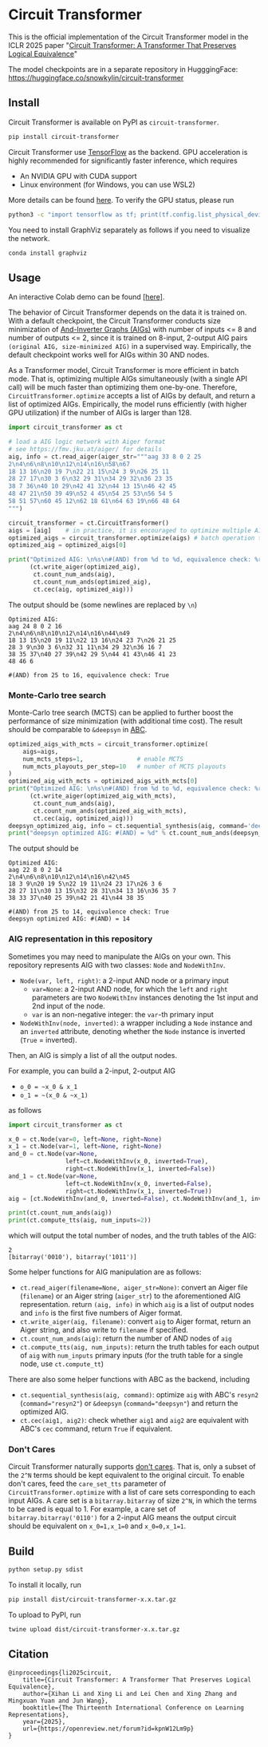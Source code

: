 # Circuit Transformer

This is the official implementation of the Circuit Transformer model in the ICLR 2025 paper "[Circuit Transformer: A Transformer That Preserves Logical Equivalence](https://openreview.net/forum?id=kpnW12Lm9p)"

The model checkpoints are in a separate repository in HugggingFace: <https://huggingface.co/snowkylin/circuit-transformer>

## Install

Circuit Transformer is available on PyPI as `circuit-transformer`.

```bash
pip install circuit-transformer
```

Circuit Transformer use [TensorFlow](https://www.tensorflow.org) as the backend. GPU acceleration is highly recommended for significantly faster inference, which requires

- An NVIDIA GPU with CUDA support
- Linux environment (for Windows, you can use WSL2)

More details can be found [here](https://www.tensorflow.org/install/pip). To verify the GPU status, please run

```bash
python3 -c "import tensorflow as tf; print(tf.config.list_physical_devices('GPU'))"
```

You need to install GraphViz separately as follows if you need to visualize the network.

```bash
conda install graphviz
```

## Usage

An interactive Colab demo can be found [[here]](https://colab.research.google.com/drive/1r0tS_ZbxUf0ojkazViT94ENMBq4r7B_t?usp=sharing).

The behavior of Circuit Transformer depends on the data it is trained on. With a default checkpoint, the Circuit Transformer conducts size minimization of [And-Inverter Graphs (AIGs)](https://fmv.jku.at/aiger/) with number of inputs <= 8 and number of outputs <= 2, since it is trained on 8-input, 2-output AIG pairs `(original AIG, size-minimized AIG)` in a supervised way. Empirically, the default checkpoint works well for AIGs within 30 AND nodes.

As a Transformer model, Circuit Transformer is more efficient in batch mode. That is, optimizing multiple AIGs simultaneously (with a single API call) will be much faster than optimizing them one-by-one. Therefore, `CircuitTransformer.optimize` accepts a list of AIGs by default, and return a list of optimized AIGs. Empirically, the model runs efficiently (with higher GPU utilization) if the number of AIGs is larger than 128.

```python
import circuit_transformer as ct

# load a AIG logic network with Aiger format
# see https://fmv.jku.at/aiger/ for details
aig, info = ct.read_aiger(aiger_str="""aag 33 8 0 2 25
2\n4\n6\n8\n10\n12\n14\n16\n58\n67
18 13 16\n20 19 7\n22 21 15\n24 3 9\n26 25 11
28 27 17\n30 3 6\n32 29 31\n34 29 32\n36 23 35
38 7 36\n40 10 29\n42 41 32\n44 13 15\n46 42 45
48 47 21\n50 39 49\n52 4 45\n54 25 53\n56 54 5
58 51 57\n60 45 12\n62 18 61\n64 63 19\n66 48 64
""")

circuit_transformer = ct.CircuitTransformer()
aigs = [aig]    # in practice, it is encouraged to optimize multiple AIGs in a single API call
optimized_aigs = circuit_transformer.optimize(aigs) # batch operation that accepts a list of aigs
optimized_aig = optimized_aigs[0]

print("Optimized AIG: \n%s\n#(AND) from %d to %d, equivalence check: %r" %
      (ct.write_aiger(optimized_aig), 
       ct.count_num_ands(aig), 
       ct.count_num_ands(optimized_aig), 
       ct.cec(aig, optimized_aig)))
```

The output should be (some newlines are replaced by `\n`)

```
Optimized AIG: 
aag 24 8 0 2 16
2\n4\n6\n8\n10\n12\n14\n16\n44\n49
18 13 15\n20 19 11\n22 13 16\n24 23 7\n26 21 25
28 3 9\n30 3 6\n32 31 11\n34 29 32\n36 16 7
38 35 37\n40 27 39\n42 29 5\n44 41 43\n46 41 23
48 46 6

#(AND) from 25 to 16, equivalence check: True
```

### Monte-Carlo tree search

Monte-Carlo tree search (MCTS) can be applied to further boost the performance of size minimization (with additional time cost). The result should be comparable to `&deepsyn` in [ABC](https://people.eecs.berkeley.edu/~alanmi/abc/).

```python
optimized_aigs_with_mcts = circuit_transformer.optimize(
    aigs=aigs,
    num_mcts_steps=1,               # enable MCTS
    num_mcts_playouts_per_step=10   # number of MCTS playouts
)
optimized_aig_with_mcts = optimized_aigs_with_mcts[0]
print("Optimized AIG: \n%s\n#(AND) from %d to %d, equivalence check: %r" %
      (ct.write_aiger(optimized_aig_with_mcts), 
       ct.count_num_ands(aig),
       ct.count_num_ands(optimized_aig_with_mcts), 
       ct.cec(aig, optimized_aig)))
deepsyn_optimized_aig, info = ct.sequential_synthesis(aig, command='deepsyn')
print("deepsyn optimized AIG: #(AND) = %d" % ct.count_num_ands(deepsyn_optimized_aig))
```

The output should be

```
Optimized AIG: 
aag 22 8 0 2 14
2\n4\n6\n8\n10\n12\n14\n16\n42\n45
18 3 9\n20 19 5\n22 19 11\n24 23 17\n26 3 6
28 27 11\n30 13 15\n32 28 31\n34 13 16\n36 35 7
38 33 37\n40 25 39\n42 21 41\n44 38 35

#(AND) from 25 to 14, equivalence check: True
deepsyn optimized AIG: #(AND) = 14
```

### AIG representation in this repository

Sometimes you may need to manipulate the AIGs on your own. This repository represents AIG with two classes: `Node` and `NodeWithInv`.

- `Node(var, left, right)`: a 2-input AND node or a primary input
  - `var=None`: a 2-input AND node, for which the `left` and `right` parameters are two `NodeWithInv` instances denoting the 1st input and 2nd input of the node.
  - `var` is an non-negative integer: the `var`-th primary input
- `NodeWithInv(node, inverted)`: a wrapper including a `Node` instance and an `inverted` attribute, denoting whether the `Node` instance is inverted (`True` = inverted).

Then, an AIG is simply a list of all the output nodes.

For example, you can build a 2-input, 2-output AIG 
- `o_0 = ~x_0 & x_1`
- `o_1 = ~(x_0 & ~x_1)`

as follows

```python
import circuit_transformer as ct

x_0 = ct.Node(var=0, left=None, right=None)
x_1 = ct.Node(var=1, left=None, right=None)
and_0 = ct.Node(var=None, 
                left=ct.NodeWithInv(x_0, inverted=True), 
                right=ct.NodeWithInv(x_1, inverted=False))
and_1 = ct.Node(var=None, 
                left=ct.NodeWithInv(x_0, inverted=False), 
                right=ct.NodeWithInv(x_1, inverted=True))
aig = [ct.NodeWithInv(and_0, inverted=False), ct.NodeWithInv(and_1, inverted=True)]

print(ct.count_num_ands(aig))
print(ct.compute_tts(aig, num_inputs=2))
```

which will output the total number of nodes, and the truth tables of the AIG:
``` 
2
[bitarray('0010'), bitarray('1011')]
```

Some helper functions for AIG manipulation are as follows:
- `ct.read_aiger(filename=None, aiger_str=None)`: convert an Aiger file (`filename`) or an Aiger string (`aiger_str`) to the aforementioned AIG representation. return `(aig, info)` in which `aig` is a list of output nodes and `info` is the first five numbers of Aiger format.
- `ct.write_aiger(aig, filename)`: convert `aig` to Aiger format, return an Aiger string, and also write to `filename` if specified.
- `ct.count_num_ands(aig)`: return the number of AND nodes of `aig`
- `ct.compute_tts(aig, num_inputs)`: return the truth tables for each output of `aig` with `num_inputs` primary inputs (for the truth table for a single node, use `ct.compute_tt`)

There are also some helper functions with ABC as the backend, including
- `ct.sequential_synthesis(aig, command)`: optimize `aig` with ABC's `resyn2` (`command="resyn2"`) or `&deepsyn` (`command="deepsyn"`) and return the optimized AIG.
- `ct.cec(aig1, aig2)`: check whether `aig1` and `aig2` are equivalent with ABC's `cec` command, return `True` if equivalent.

### Don't Cares

Circuit Transformer naturally supports [don't cares](https://en.wikipedia.org/wiki/Don%27t-care_term). That is, only a subset of the `2^N` terms should be kept equivalent to the original circuit. To enable don't cares, feed the `care_set_tts` parameter of `CircuitTransformer.optimize` with a list of care sets corresponding to each input AIGs. A care set is a `bitarray.bitarray` of size `2^N`, in which the terms to be cared is equal to 1. For example, a care set of `bitarray.bitarray('0110')` for a 2-input AIG means the output circuit should be equivalent on `x_0=1,x_1=0` and `x_0=0,x_1=1`.

## Build

```bash
python setup.py sdist
```

To install it locally, run

```bash
pip install dist/circuit-transformer-x.x.tar.gz
```

To upload to PyPI, run

```bash
twine upload dist/circuit-transformer-x.x.tar.gz
```

## Citation

```
@inproceedings{li2025circuit,
    title={Circuit Transformer: A Transformer That Preserves Logical Equivalence},
    author={Xihan Li and Xing Li and Lei Chen and Xing Zhang and Mingxuan Yuan and Jun Wang},
    booktitle={The Thirteenth International Conference on Learning Representations},
    year={2025},
    url={https://openreview.net/forum?id=kpnW12Lm9p}
}
```